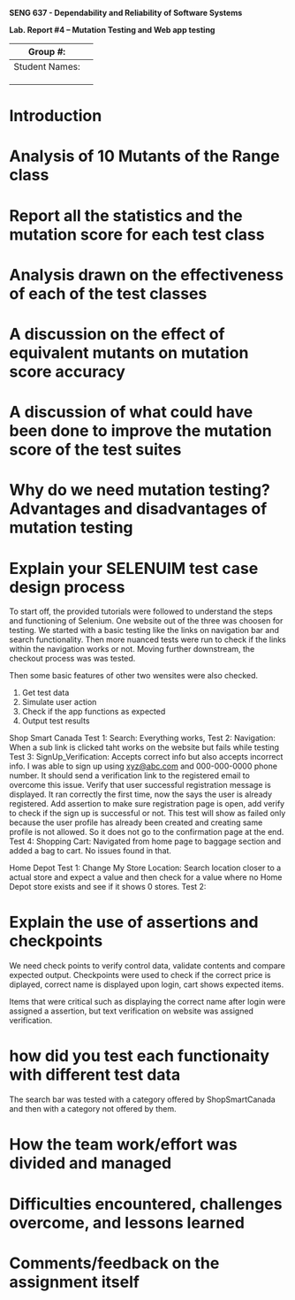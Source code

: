 **SENG 637 - Dependability and Reliability of Software Systems**

**Lab. Report \#4 – Mutation Testing and Web app testing**

| Group \#:      |     |
| -------------- | --- |
| Student Names: |     |
|                |     |
|                |     |
|                |     |

# Introduction

# Analysis of 10 Mutants of the Range class 

# Report all the statistics and the mutation score for each test class

# Analysis drawn on the effectiveness of each of the test classes

# A discussion on the effect of equivalent mutants on mutation score accuracy

# A discussion of what could have been done to improve the mutation score of the test suites

# Why do we need mutation testing? Advantages and disadvantages of mutation testing

# Explain your SELENUIM test case design process
To start off, the provided tutorials were followed to understand the steps and functioning of Selenium. 
One website out of the three was choosen for testing. 
We started with a basic testing like the links on navigation bar and search functionality. 
Then more nuanced tests were run to check if the links within the navigation works or not. 
Moving further downstream, the checkout process was was tested. 

Then some basic features of other two wensites were also checked. 

1. Get test data
2. Simulate user action
3. Check if the app functions as expected
4. Output test results

Shop Smart Canada
Test 1: Search: Everything works, 
Test 2: Navigation: When a sub link is clicked taht works on the website but fails while testing 
Test 3: SignUp_Verification: Accepts correct info but also accepts incorrect info. I was able to sign up using xyz@abc.com and 000-000-0000 phone number. It should send a verification link to the registered email to overcome this issue. 
Verify that user successful registration message is displayed. It ran correctly the first time, now the says the user is already registered. Add assertion to make sure registration page is open, add verify to check if the sign up is successful or not. This test will show as failed only because the user profile has already been created and creating same profile is not allowed. So it does not go to the confirmation page at the end. 
Test 4: Shopping Cart: Navigated from home page to baggage section and added a bag to cart. No issues found in that. 

Home Depot
Test 1: Change My Store Location: Search location closer to a actual store and expect a value and then check for a value where no Home Depot store exists and see if it shows 0 stores. 
Test 2: 


# Explain the use of assertions and checkpoints
We need check points to verify control data, validate contents and compare expected output. 
Checkpoints were used to check if the correct price is diplayed, correct name is displayed upon login, cart shows expected items.

Items that were critical such as displaying the correct name after login were assigned a assertion, but text verification on website was assigned verification. 

# how did you test each functionaity with different test data
The search bar was tested with a category offered by ShopSmartCanada and then with a category not offered by them.


# How the team work/effort was divided and managed

# Difficulties encountered, challenges overcome, and lessons learned

# Comments/feedback on the assignment itself

